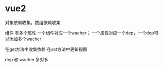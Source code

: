 # vue2

对象依赖收集，数组依赖收集


组件 有多个属性
一个组件对应一个wacher；
一个属性对应一个dep，一个dep可以添加多个wacher

在get方法中收集依赖
在set方法中更新视图

dep 和 wacher 多对多

